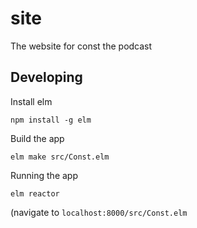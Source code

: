 # site
The website for const the podcast

## Developing
Install elm
```
npm install -g elm
```

Build the app
```
elm make src/Const.elm
```

Running the app
```
elm reactor
```
(navigate to `localhost:8000/src/Const.elm`
